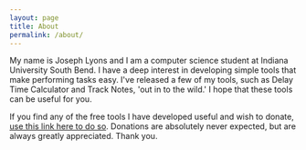 ```yaml
---
layout: page
title: About
permalink: /about/
---
```


My name is Joseph Lyons and I am a computer science student at Indiana University South Bend.  I have a deep interest in developing simple tools that make performing tasks easy.  I've released a few of my tools, such as Delay Time Calculator and Track Notes, 'out in to the wild.'  I hope that these tools can be useful for you.

If you find any of the free tools I have developed useful and wish to donate, [use this link here to do so](https://www.paypal.me/JosephTimothyLyons/1).  Donations are absolutely never expected, but are always greatly appreciated.  Thank you.
